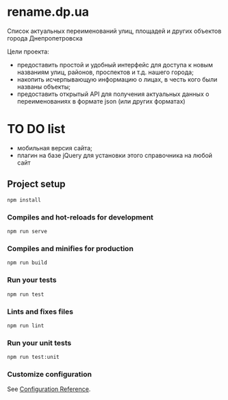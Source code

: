 # rename.dp.ua
Список актуальных переименований улиц, площадей и других объектов города Днепропетровска

Цели проекта:
- предоставить простой и удобный интерфейс для доступа к новым названиям улиц, районов, проспектов и т.д. нашего города;
- накопить исчерпывающую информацию о лицах, в честь кого были названы объекты;
- предоставить открытый API для получения актуальных данных о переименованиях в формате json (или других форматах)


# TO DO list
- мобильная версия сайта;
- плагин на базе jQuery для установки этого справочника на любой сайт





## Project setup
```
npm install
```

### Compiles and hot-reloads for development
```
npm run serve
```

### Compiles and minifies for production
```
npm run build
```

### Run your tests
```
npm run test
```

### Lints and fixes files
```
npm run lint
```

### Run your unit tests
```
npm run test:unit
```

### Customize configuration
See [Configuration Reference](https://cli.vuejs.org/config/).
